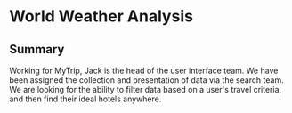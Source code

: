 # World Weather Analysis
## Summary
Working for MyTrip, Jack is the head of the user interface team. We have been assigned the collection and presentation of data via the search team. We are looking for the ability to filter data based on a user's travel criteria, and then find their ideal hotels anywhere. 
